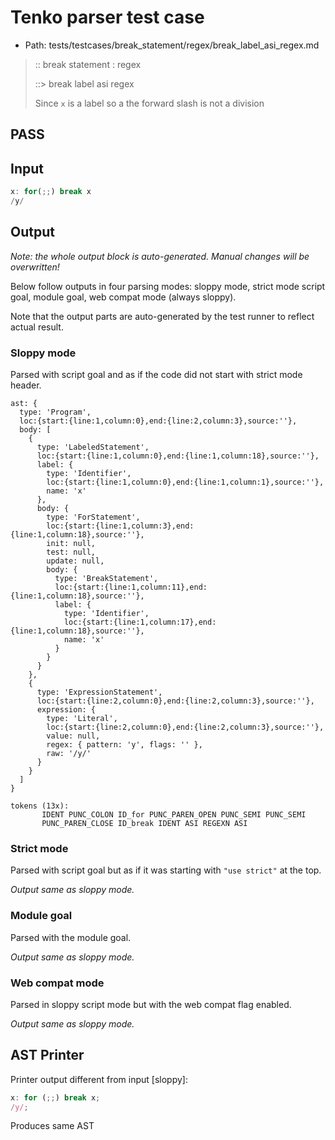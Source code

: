 # Tenko parser test case

- Path: tests/testcases/break_statement/regex/break_label_asi_regex.md

> :: break statement : regex
>
> ::> break label asi regex
>
> Since `x` is a label so a the forward slash is not a division

## PASS

## Input

`````js
x: for(;;) break x
/y/
`````

## Output

_Note: the whole output block is auto-generated. Manual changes will be overwritten!_

Below follow outputs in four parsing modes: sloppy mode, strict mode script goal, module goal, web compat mode (always sloppy).

Note that the output parts are auto-generated by the test runner to reflect actual result.

### Sloppy mode

Parsed with script goal and as if the code did not start with strict mode header.

`````
ast: {
  type: 'Program',
  loc:{start:{line:1,column:0},end:{line:2,column:3},source:''},
  body: [
    {
      type: 'LabeledStatement',
      loc:{start:{line:1,column:0},end:{line:1,column:18},source:''},
      label: {
        type: 'Identifier',
        loc:{start:{line:1,column:0},end:{line:1,column:1},source:''},
        name: 'x'
      },
      body: {
        type: 'ForStatement',
        loc:{start:{line:1,column:3},end:{line:1,column:18},source:''},
        init: null,
        test: null,
        update: null,
        body: {
          type: 'BreakStatement',
          loc:{start:{line:1,column:11},end:{line:1,column:18},source:''},
          label: {
            type: 'Identifier',
            loc:{start:{line:1,column:17},end:{line:1,column:18},source:''},
            name: 'x'
          }
        }
      }
    },
    {
      type: 'ExpressionStatement',
      loc:{start:{line:2,column:0},end:{line:2,column:3},source:''},
      expression: {
        type: 'Literal',
        loc:{start:{line:2,column:0},end:{line:2,column:3},source:''},
        value: null,
        regex: { pattern: 'y', flags: '' },
        raw: '/y/'
      }
    }
  ]
}

tokens (13x):
       IDENT PUNC_COLON ID_for PUNC_PAREN_OPEN PUNC_SEMI PUNC_SEMI
       PUNC_PAREN_CLOSE ID_break IDENT ASI REGEXN ASI
`````

### Strict mode

Parsed with script goal but as if it was starting with `"use strict"` at the top.

_Output same as sloppy mode._

### Module goal

Parsed with the module goal.

_Output same as sloppy mode._

### Web compat mode

Parsed in sloppy script mode but with the web compat flag enabled.

_Output same as sloppy mode._

## AST Printer

Printer output different from input [sloppy]:

````js
x: for (;;) break x;
/y/;
````

Produces same AST
